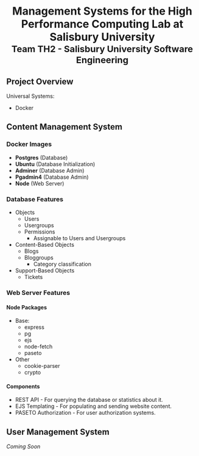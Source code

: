 # <p align=center> Management Systems for the High Performance Computing Lab at Salisbury University <br> <sub>Team TH2 - Salisbury University Software Engineering </p>

## Project Overview
Universal Systems:
 * Docker

## Content Management System
### Docker Images
- <b>Postgres</b>		(Database)
- <b>Ubuntu</b>			(Database Initialization)
- <b>Adminer</b>		(Database Admin)
- <b>Pgadmin4</b>		(Database Admin)
- <b>Node</b>			(Web Server)

### Database Features
* Objects
	* Users
	* Usergroups
	* Permissions
		* Assignable to Users and Usergroups
* Content-Based Objects
	* Blogs
	* Bloggroups
		* Category classification
* Support-Based Objects
	* Tickets

### Web Server Features
#### Node Packages
* Base:
	* express
	* pg
	* ejs
	* node-fetch
	* paseto
* Other
	* cookie-parser
	* crypto

#### Components
* REST API - For querying the database or statistics about it.
* EJS Templating - For populating and sending website content.
* PASETO Authorization - For user authorization systems.

## User Management System
<em> Coming Soon </em>
